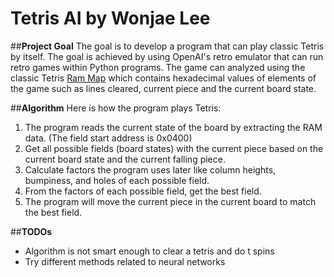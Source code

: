 # Tetris AI by Wonjae Lee

##**Project Goal**
The goal is to develop a program that can play classic Tetris by itself. The goal is achieved by using OpenAI's retro emulator that can run retro games within Python programs. 
The game can analyzed using the classic Tetris [Ram Map](https://datacrystal.romhacking.net/wiki/Tetris_(NES):RAM_map) which contains hexadecimal values of elements of the game such as lines cleared, current piece and the current board state.

##**Algorithm**
Here is how the program plays Tetris:
1. The program reads the current state of the board by extracting the RAM data. (The field start address is 0x0400)
2. Get all possible fields (board states) with the current piece based on the current board state and the current falling piece.
3. Calculate factors the program uses later like column heights, bumpiness, and holes of each possible field.
4. From the factors of each possible field, get the best field.
5. The program will move the current piece in the current board to match the best field.

##**TODOs**
- Algorithm is not smart enough to clear a tetris and do t spins
- Try different methods related to neural networks
